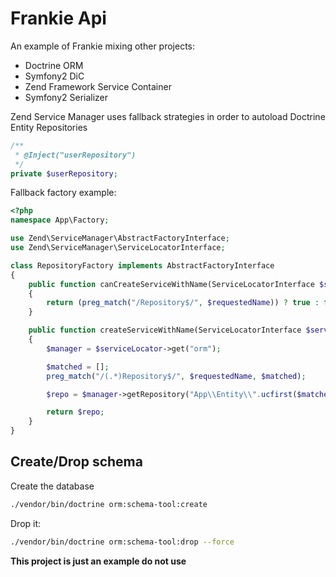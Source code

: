 # Frankie Api

An example of Frankie mixing other projects:

 * Doctrine ORM
 * Symfony2 DiC
 * Zend Framework Service Container
 * Symfony2 Serializer

Zend Service Manager uses fallback strategies in order to autoload Doctrine
Entity Repositories

```php
/**
 * @Inject("userRepository")
 */
private $userRepository;
```

Fallback factory example:

```php
<?php
namespace App\Factory;

use Zend\ServiceManager\AbstractFactoryInterface;
use Zend\ServiceManager\ServiceLocatorInterface;

class RepositoryFactory implements AbstractFactoryInterface
{
    public function canCreateServiceWithName(ServiceLocatorInterface $serviceLocator, $name, $requestedName)
    {
        return (preg_match("/Repository$/", $requestedName)) ? true : false;
    }

    public function createServiceWithName(ServiceLocatorInterface $serviceLocator, $name, $requestedName)
    {
        $manager = $serviceLocator->get("orm");

        $matched = [];
        preg_match("/(.*)Repository$/", $requestedName, $matched);

        $repo = $manager->getRepository("App\\Entity\\".ucfirst($matched[1]));

        return $repo;
    }
}
```

## Create/Drop schema

Create the database

```sh
./vendor/bin/doctrine orm:schema-tool:create
```

Drop it:

```sh
./vendor/bin/doctrine orm:schema-tool:drop --force
```


**This project is just an example do not use**
